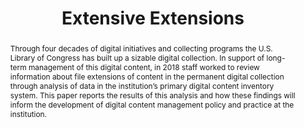 ---
abstract: Through four decades of digital initiatives and collecting programs the
  U.S. Library of Congress has built up a sizable digital collection. In support of
  long-term management of this digital content, in 2018 staff worked to review information
  about file extensions of content in the permanent digital collection through analysis
  of data in the institution’s primary digital content inventory system. This paper
  reports the results of this analysis and how these findings will inform the development
  of digital content management policy and practice at the institution.
creators:
- Trevor Owens
- Camille Salas
- Jesse Johnston
- Aly DesRochers
- Mark Cooper
date: null
document_url: https://services.phaidra.univie.ac.at/api/object/o:1079779/download
grand_parent: iPRES
institutions: []
keywords: []
landing_page_url: https://phaidra.univie.ac.at/o:1079779
language: eng
layout: publication
license: CC BY 4.0 International
notes_url: null
parent: iPRES 2019
publication_type: paper
size: 247113
slides_url: null
source_name: iPRES
stream_url: null
title: 'Extensive Extensions '
year: 2019
---